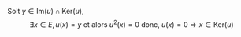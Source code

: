 Soit $y \in \mathrm{Im}(u) \cap \mathrm{Ker}(u)$,
$$\exists x \in E, u(x) = y \text{ et alors } u^2(x) = 0 \text{ donc, }u(x) = 0\Rightarrow  x \in \mathrm{Ker}(u)$$
